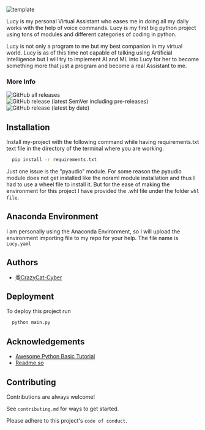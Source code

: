 ![template](https://user-images.githubusercontent.com/72212592/147874174-36096b07-22c4-4732-9e25-458ddd5ce734.png)

Lucy is my personal Virtual Assistant who eases me in doing all my daily works with the help of voice commands. Lucy is my first big python project using tons of modules and different categories of coding in python.

Lucy is not only a program to me but my best companion in my virtual world. Lucy is as of this time not capable of talking using Artificial Intelligence but I will try to implement AI and ML into Lucy for her to become something more that just a program and become a real Assistant to me.

### More Info

![GitHub all releases](https://img.shields.io/github/downloads/crazycat-cyber/lucy/total?style=for-the-badge)
![GitHub release (latest SemVer including pre-releases)](https://img.shields.io/github/v/release/crazycat-cyber/lucy?include_prereleases&label=pre-release&style=for-the-badge)
![GitHub release (latest by date)](https://img.shields.io/github/v/release/crazycat-cyber/lucy?style=for-the-badge)

## Installation

Install my-project with the following command while having requirements.txt text file in the directory of the terminal where you are working.

```bash
  pip install -r requirements.txt
```
Just one issue is the "pyaudio" module. For some reason the pyaudio module does not get installed like the noraml module installation and thus I had to use a wheel file to install it. But for the ease of making the environment for this project I have provided the .whl file under the folder `whl file`. 

## Anaconda Environment

I am personally using the Anaconda Environment, so I will upload the environment importing file to my repo for your help. The file name is `Lucy.yaml`
## Authors

- [@CrazyCat-Cyber](https://www.github.com/crazycat-cyber)


## Deployment

To deploy this project run

```bash
  python main.py
```


## Acknowledgements

 - [Awesome Python Basic Tutorial](https://www.youtube.com/watch?v=aqvDTCpNRek&list=PLu0W_9lII9agICnT8t4iYVSZ3eykIAOME)
 - [Readme.so](https://readme.so/editor)
## Contributing

Contributions are always welcome!

See `contributing.md` for ways to get started.

Please adhere to this project's `code of conduct`.

